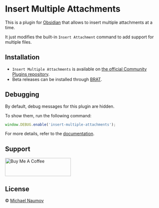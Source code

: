 # Insert Multiple Attachments

This is a plugin for [Obsidian](https://obsidian.md/) that allows to insert multiple attachments at a time.

It just modifies the built-in `Insert Attachment` command to add support for multiple files.

## Installation

- `Insert Multiple Attachments` is available on [the official Community Plugins repository](https://obsidian.md/plugins?id=insert-multiple-attachments).
- Beta releases can be installed through [BRAT](https://obsidian.md/plugins?id=obsidian42-brat).

## Debugging

By default, debug messages for this plugin are hidden.

To show them, run the following command:

```js
window.DEBUG.enable('insert-multiple-attachments');
```

For more details, refer to the [documentation](https://github.com/mnaoumov/obsidian-dev-utils?tab=readme-ov-file#debugging).

## Support

<a href="https://www.buymeacoffee.com/mnaoumov" target="_blank"><img src="https://cdn.buymeacoffee.com/buttons/v2/default-yellow.png" alt="Buy Me A Coffee" style="height: 60px !important;width: 217px !important;"></a>

## License

© [Michael Naumov](https://github.com/mnaoumov/)
